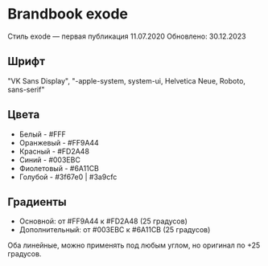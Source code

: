# Brandbook exode
Стиль exode — первая публикация 11.07.2020
Обновлено: 30.12.2023

## Шрифт
"VK Sans Display", "-apple-system, system-ui, Helvetica Neue, Roboto, sans-serif"

## Цвета
- Белый - #FFF
- Оранжевый - #FF9A44
- Красный - #FD2A48
- Синий - #003EBC
- Фиолетовый - #6A11CB
- Голубой - #3f67e0 | #3a9cfc

## Градиенты
- Основной: от #FF9A44 к #FD2A48 (25 градусов)
- Дополнительный: от #003EBC к #6A11CB (25 градусов)

Оба линейные, можно применять под любым углом, но оригинал по +25 градусов.
